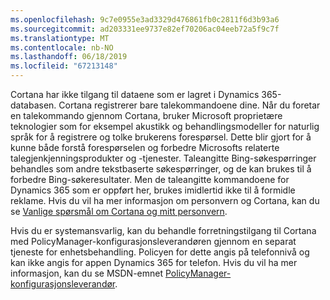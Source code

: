 ```yaml
---
ms.openlocfilehash: 9c7e0955e3ad3329d476861fb0c2811f6d3b93a6
ms.sourcegitcommit: ad203331ee9737e82ef70206ac04eeb72a5f9c7f
ms.translationtype: MT
ms.contentlocale: nb-NO
ms.lasthandoff: 06/18/2019
ms.locfileid: "67213148"
---
```

Cortana har ikke tilgang til dataene som er lagret i Dynamics 365-databasen. Cortana registrerer bare talekommandoene dine. Når du foretar en talekommando gjennom Cortana, bruker Microsoft proprietære teknologier som for eksempel akustikk og behandlingsmodeller for naturlig språk for å registrere og tolke brukerens forespørsel. Dette blir gjort for å kunne både forstå forespørselen og forbedre Microsofts relaterte talegjenkjenningsprodukter og -tjenester. Taleangitte Bing-søkespørringer behandles som andre tekstbaserte søkespørringer, og de kan brukes til å forbedre Bing-søkeresultater. Men de taleangitte kommandoene for Dynamics 365 som er oppført her, brukes imidlertid ikke til å formidle reklame. Hvis du vil ha mer informasjon om personvern og Cortana, kan du se [Vanlige spørsmål om Cortana og mitt personvern](http://www.windowsphone.com/en-us/how-to/wp8/cortana/cortana-and-my-privacy-faq).  
  
 Hvis du er systemansvarlig, kan du behandle forretningstilgang til Cortana med PolicyManager-konfigurasjonsleverandøren gjennom en separat tjeneste for enhetsbehandling. Policyen for dette angis på telefonnivå og kan ikke angis for appen Dynamics 365 for telefon. Hvis du vil ha mer informasjon, kan du se MSDN-emnet [PolicyManager-konfigurasjonsleverandør](https://msdn.microsoft.com/library/dn499739.aspx).